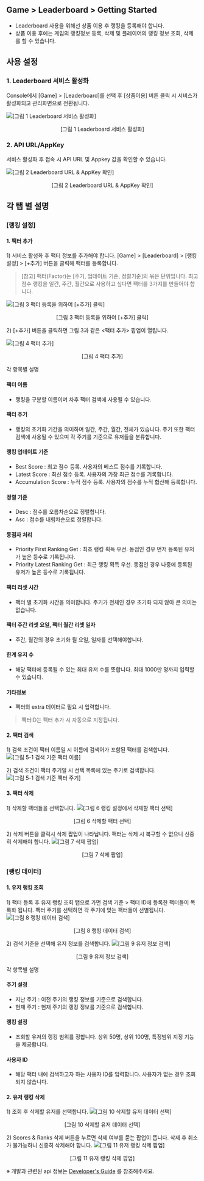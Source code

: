## Game > Leaderboard > Getting Started

- Leaderboard 사용을 위해선 상품 이용 후 랭킹을 등록해야 합니다.
- 상품 이용 후에는 게임의 랭킹정보 등록, 삭제 및 플레이어의 랭킹 정보 조회, 삭제를 할 수 있습니다.

## 사용 설정

### 1. Leaderboard 서비스 활성화

Console에서 [Game] > [Leaderboard]를 선택 후 [상품이용] 버튼 클릭 시 서비스가 활성화되고 관리화면으로 전환됩니다.

![[그림 1 Leaderboard 서비스 활성화]](http://static.toastoven.net/prod_leaderboardv2/user_console_mod_1.JPG)
<center>[그림 1 Leaderboard 서비스 활성화]</center>

### 2. API URL/AppKey

서비스 활성화 후 접속 시 API URL 및 Appkey 값을 확인할 수 있습니다.

![[그림 2 Leaderboard URL & AppKey 확인]](http://static.toastoven.net/prod_leaderboardv2/user_console_mod_2.JPG)
<center>[그림 2 Leaderboard URL & AppKey 확인]</center>

## 각 탭 별 설명

### [랭킹 설정]

#### 1. 팩터 추가

1\) 서비스 활성화 후 팩터 정보를 추가해야 합니다. [Game] > [Leaderboard] > [랭킹 설정] > [+추가] 버튼을 클릭해 팩터를 등록합니다.

> [참고]
> 팩터(Factor)는 [주기, 업데이트 기준, 정렬기준]의 묶은 단위입니다.
> 최고점수 랭킹을 일간, 주간, 월간으로 사용하고 싶다면 팩터를 3가지를 만들어야 합니다.

![[그림 3 팩터 등록을 위하여 [+추가] 클릭]](http://static.toastoven.net/prod_leaderboardv2/user_console_mod2_3.JPG)
<center>[그림 3 팩터 등록을 위하여 [+추가] 클릭]</center>

2\) [+추가] 버튼을 클릭하면 그림 3과 같은 <팩터 추가> 팝업이 열립니다.

![[그림 4 팩터 추가]](http://static.toastoven.net/prod_leaderboardv2/user_console_mod2_4.JPG)
<center>[그림 4 팩터 추가]</center>

각 항목별 설명

#### 팩터 이름

- 랭킹을 구분할 이름이며 차후 팩터 검색에 사용될 수 있습니다.

#### 팩터 주기

- 랭킹의 초기화 기간을 의미하며 일간, 주간, 월간, 전체가 있습니다. 주기 또한 팩터 검색에 사용될 수 있으며 각 주기를 기준으로 유저들을 분류합니다.

#### 랭킹 업데이트 기준

- Best Score : 최고 점수 등록. 사용자의 베스트 점수를 기록합니다.
- Latest Score : 최신 점수 등록. 사용자의 가장 최근 점수를 기록합니다.
- Accumulation Score : 누적 점수 등록. 사용자의 점수를 누적 합산해 등록합니다.

#### 정렬 기준

- Desc : 점수를 오름차순으로 정렬합니다.
- Asc : 점수를 내림차순으로 정렬합니다.

#### 동점자 처리

- Priority First Ranking Get : 최초 랭킹 획득 우선. 동점인 경우 먼저 등록된 유저가 높은 등수로 기록됩니다.
- Priority Latest Ranking Get : 최근 랭킹 획득 우선. 동점인 경우 나중에 등록된 유저가 높은 등수로 기록됩니다.

#### 팩터 리셋 시간

- 팩터 별 초기화 시간을 의미합니다. 주기가 전체인 경우 초기화 되지 않아 큰 의미는 없습니다.

#### 팩터 주간 리셋 요일, 팩터 월간 리셋 일자

- 주간, 월간의 경우 초기화 될 요일, 일자를 선택해야합니다.

#### 한계 유저 수

- 해당 팩터에 등록될 수 있는 최대 유저 수를 뜻합니다. 최대 1000만 명까지 입력할 수 있습니다.

#### 기타정보

- 팩터의 extra 데이터로 필요 시 입력합니다.

> 팩터ID는 팩터 추가 시 자동으로 지정됩니다.

#### 2. 팩터 검색

1\) 검색 조건이 팩터 이름일 시 이름에 검색어가 포함된 팩터를 검색합니다.
![[그림 5-1 검색 기준 팩터 이름]](http://static.toastoven.net/prod_leaderboardv2/user_console_mod_11.JPG)

2\) 검색 조건이 팩터 주기일 시 선택 목록에 있는 주기로 검색합니다.
![[그림 5-1 검색 기준 팩터 주기]](http://static.toastoven.net/prod_leaderboardv2/user_console_mod_12.JPG)

#### 3. 팩터 삭제

1\) 삭제할 팩터들을 선택합니다.
![[그림 6 랭킹 설정에서 삭제할 팩터 선택]](http://static.toastoven.net/prod_leaderboardv2/user_console_mod2_5.JPG)
<center>[그림 6 삭제할 팩터 선택]</center>

2\) 삭제 버튼을 클릭시 삭제 팝업이 나타납니다. 팩터는 삭제 시 복구할 수 없으니 신중히 삭제해야 합니다.
![[그림 7 삭제 팝업]](http://static.toastoven.net/prod_leaderboardv2/user_console_mod_6.JPG)
<center>[그림 7 삭제 팝업]</center>

### [랭킹 데이터]

#### 1. 유저 랭킹 조회

1\) 팩터 등록 후 유저 랭킹 조회 탭으로 가면 검색 기준 > 팩터 ID에 등록한 팩터들이 목록화 됩니다. 팩터 주기를 선택하면 각 주기에 맞는 팩터들이 선별됩니다.
![[그림 8 랭킹 데이터 검색]](http://static.toastoven.net/prod_leaderboardv2/user_console_mod_7.JPG)
<center>[그림 8 랭킹 데이터 검색]</center>

2\) 검색 기준을 선택해 유저 정보를 검색합니다.
![[그림 9 유저 정보 검색]](http://static.toastoven.net/prod_leaderboardv2/user_console_mod2_8.JPG)
<center>[그림 9 유저 정보 검색]</center>

각 항목별 설명

#### 주기 설정
- 지난 주기 : 이전 주기의 랭킹 정보를 기준으로 검색합니다.
- 현재 주기 : 현재 주기의 랭킹 정보를 기준으로 검색합니다.

#### 랭킹 설정
- 조회할 유저의 랭킹 범위를 정합니다. 상위 50명, 상위 100명, 특정범위 지정 기능을 제공합니다.

#### 사용자 ID
- 해당 팩터 내에 검색하고자 하는 사용자 ID를 입력합니다. 사용자가 없는 경우 조회되지 않습니다.

#### 2. 유저 랭킹 삭제

1\) 조회 후 삭제할 유저를 선택합니다.
![[그림 10 삭제할 유저 데이터 선택]](http://static.toastoven.net/prod_leaderboardv2/user_console_mod2_9.JPG)
<center>[그림 10 삭제할 유저 데이터 선택]</center>

2\) Scores & Ranks 삭제 버튼을 누르면 삭제 여부를 묻는 팝업이 뜹니다. 삭제 후 취소가 불가능하니 신중히 삭제해야 합니다.
![[그림 11 유저 랭킹 삭제 팝업]](http://static.toastoven.net/prod_leaderboardv2/user_console_mod_10.JPG)
<center>[그림 11 유저 랭킹 삭제 팝업]</center>

※ 개발과 관련된 api 정보는 [Developer's Guide](/Game/Leaderboard/en/Developer%60s%20Guide/) 를 참조해주세요.


